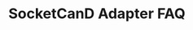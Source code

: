 ---
title: SocketCanD Adapter FAQ
tags: [Profinity, CAN Bus, CAN Bus DBC, DBC, Overview, Adapter, Networking]
keywords: Profinity, CAN Bus, CAN Bus DBC, DBC, Overview, Adapter, Networking
last_updated: November 27, 2020
permalink: FAQs/SocketCanD_Adapter_FAQ.html
folder: FAQs
order: 4
---